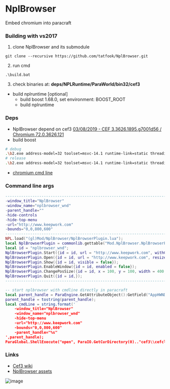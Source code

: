 # NplBrowser
Embed chromium into paracraft

### Building with vs2017
 1. clone NplBrowser and its submodule
```
git clone --recursive https://github.com/tatfook/NplBrowser.git
```
 2. run cmd 
```
.\build.bat
```
 3. check binaries at: **deps/NPLRuntime/ParaWorld/bin32/cef3**
- build nplruntime [optional]
    - build boost 1.68.0, set environment: BOOST_ROOT
    - build nplruntime

### Deps
 - NplBrowser depend on cef3 [03/08/2019 - CEF 3.3626.1895.g7001d56 / Chromium 72.0.3626.121](http://opensource.spotify.com/cefbuilds/index.html)
 - build boost
```bash
# debug
.\b2.exe address-model=32 toolset=msvc-14.1 runtime-link=static threading=multi variant=debug --with-thread --with-date_time --with-filesystem --with-system --with-chrono --with-signals --with-serialization --with-iostreams --with-regex stage
# release
.\b2.exe address-model=32 toolset=msvc-14.1 runtime-link=static threading=multi variant=release --with-thread --with-date_time --with-filesystem --with-system --with-chrono --with-signals --with-serialization --with-iostreams --with-regex stage
``` 
- [chromium cmd line](https://bitbucket.org/chromiumembedded/cef/wiki/GeneralUsage#markdown-header-command-line-arguments)
### Command line args

```lua
---------------------------------------------------------------------------
-window_title="NplBrowser"
-window_name="nplbrowser_wnd"
-parent_handle=""
-hide-controls
-hide-top-menu
-url="http://www.keepwork.com"
-bounds="0,0,800,600"
---------------------------------------------------------------------------
NPL.load("(gl)Mod/NplBrowser/NplBrowserPlugin.lua");
local NplBrowserPlugin = commonlib.gettable("Mod.NplBrowser.NplBrowserPlugin");
local id = "nplbrowser_wnd";
NplBrowserPlugin.Start({id = id, url = "http://www.keepwork.com", withControl = true, x = 0, y = 0, width = 800, height = 600, });
NplBrowserPlugin.Open({id = id, url = "http://www.keepwork.com", resize = true, x = 100, y = 100, width = 1024, height = 768, });
NplBrowserPlugin.Show({id = id, visible = false});
NplBrowserPlugin.EnableWindow({id = id, enabled = false});
NplBrowserPlugin.ChangePosSize({id = id, x = 100, y = 100, width = 400, height = 400, });
NplBrowserPlugin.Quit({id = id,});
---------------------------------------------------------------------------

-- start nplbrowser with cmdline directly in paracraft
local parent_handle = ParaEngine.GetAttributeObject():GetField("AppHWND", 0);
parent_handle = tostring(parent_handle);
local cmdLine = string.format('
    -window_title="NplBrowser" 
    -window_name="nplbrowser_wnd" 
    -hide-top-menu 
    -url="http://www.keepwork.com" 
    -bounds="0,0,800,600"
    -parent_handle="%s"
',parent_handle);
ParaGlobal.ShellExecute("open", ParaIO.GetCurDirectory(0).."cef3\\cefclient.exe", cmdLine, "", 1); 
```
### Links
- [Cef3 wiki](https://bitbucket.org/chromiumembedded/cef/wiki/Home)
- [NplBrowser assets](https://api.github.com/repos/tatfook/NplBrowser/releases?per_page=100)

![image](https://user-images.githubusercontent.com/5885941/55061101-e26efe80-50ad-11e9-94a9-edd185e880bd.png)


